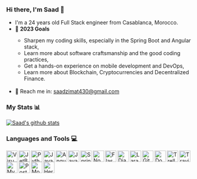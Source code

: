 ### Hi there, I'm Saad 👋

<ul>
  <li>I'm a 24 years old Full Stack engineer from Casablanca, Morocco.</li>
  <li>🏹 <b>2023 Goals</b></li>
  <ul>
    <li>Sharpen my coding skills, especially in the Spring Boot and Angular stack,</li>
    <li>Learn more about software craftsmanship and the good coding practices,</li>
    <li>Get a hands-on experience on mobile development and DevOps,</li>
    <li>Learn more about Blockchain, Cryptocurrencies and Decentralized Finance.</li>
  </ul>
  <br>
  <li>📧 Reach me in: <a href="mailto: saadzimat430@gmail.com">saadzimat430@gmail.com</a></li>
</ul>

<!--
**saadzimat430/saadzimat430** is a ✨ _special_ ✨ repository because its `README.md` (this file) appears on your GitHub profile.
-->

### My Stats 📊
[![Saad's github stats](https://github-readme-stats.vercel.app/api?username=saadzimat430)](https://github.com/anuraghazra/github-readme-stats)

### Languages and Tools 💻

<img align="left" alt="Visual Studio Code" width="30px" src="https://code.visualstudio.com/assets/favicon.ico" />
<img align="left" alt="JetBrains IDEs" width="30px" src="https://pbs.twimg.com/profile_images/1276465732923129856/A_SdJ_cW_400x400.jpg" />
<img align="left" alt="Python" width="30px" src="https://pic.clubic.com/v1/images/1501281/raw" />
<img align="left" alt="JavaScript" width="30px" src="https://hackr.io/tutorials/javascript/logo-javascript.svg?ver=1587977697" />
<img align="left" alt="Angular" width="30px" src="https://d2eip9sf3oo6c2.cloudfront.net/tags/images/000/001/031/square_256/angular2.png" />
<img align="left" alt="Java" width="30px" src="https://pic.clubic.com/v1/images/1501424/raw" />
<img align="left" alt="Spring Boot" width="30px" src="https://spring.io/images/projects/spring-edf462fec682b9d48cf628eaf9e19521.svg" />
<img align="left" alt="Node.js" width="30px" src="https://onlyweb-formation.com/uploads/mod_logo/nodejs.png" />
<img align="left" alt="Flask" width="30px" src="https://encrypted-tbn0.gstatic.com/images?q=tbn:ANd9GcRBQqX699Ii1yOe0IYdJ3SmuIA8DFyIMgRKLQ&usqp=CAU" />
<img align="left" alt="Django REST Framework" width="30px" src="https://avatars0.githubusercontent.com/u/1902055?s=280&v=4" />
<img align="left" alt="Laravel" width="30px" src="https://styles.redditmedia.com/t5_2uakt/styles/communityIcon_fmttas2xiy351.png?width=256&s=23a11a8bc840779e41b4b7d4976e7a42a5c5f1f8" />
<img align="left" alt="Git" width="30px" src="https://avatars3.githubusercontent.com/u/18133?s=200&v=4" />
<img align="left" alt="Docker" width="30px" src="https://miro.medium.com/max/512/1*Q2rRlwqv-tDfZ6QXmJqMuQ.png" />
<img align="left" alt="Trello" width="30px" src="https://cdn.techgyd.com/trello-6.jpg" />
<img align="left" alt="Travis CI" width="30px" src="https://cdn.iconscout.com/icon/free/png-256/travis-ci-1-569457.png" />
<img align="left" alt="MySQL" width="30px" src="https://www.ideematic.com/wp-content/uploads/2018/02/mysql.png" />
<img align="left" alt="PostgreSQL" width="30px" src="https://diamanti.com/wp-content/uploads/2019/10/postgresql.png" />
<img align="left" alt="MongoDB" width="30px" src="https://4.bp.blogspot.com/-X7UPkOQjQuQ/WuHLUEM7SDI/AAAAAAAAAOY/rXGXSOfPP2ckF_cSOC3C5d3B_BhIgNcxACLcBGAs/s1600/mongodb%2B%25282%2529.png" />
<img align="left" alt="Heroku" width="30px" src="https://s3.amazonaws.com/hackdesign/tools/app_images/000/000/037/icon_small/heroku-logo-6e6c2ed8be2ad02ac96455d53e4e7e43.png?1385326105" />
